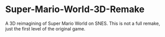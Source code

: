 # Super-Mario-World-3D-Remake
A 3D reimagining of Super Mario World on SNES. This is not a full remake, just the first level of the original game.
